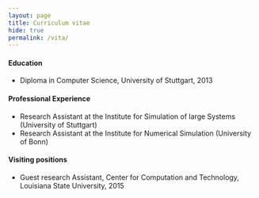 ```yaml
---
layout: page
title: Curriculum vitae
hide: true
permalink: /vita/
---
```

#### Education

* Diploma in Computer Science, University of Stuttgart, 2013

#### Professional Experience
* Research Assistant at the Institute for Simulation of large Systems (University of Stuttgart)
* Research Assistant at the Institute for Numerical Simulation (University of Bonn)

#### Visiting positions
* Guest research Assistant, Center for Computation and Technology, Louisiana State University, 2015


